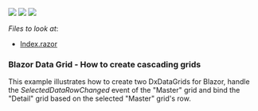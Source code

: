 <!-- default badges list -->
![](https://img.shields.io/endpoint?url=https://codecentral.devexpress.com/api/v1/VersionRange/198060653/20.2.6%2B)
[![](https://img.shields.io/badge/Open_in_DevExpress_Support_Center-FF7200?style=flat-square&logo=DevExpress&logoColor=white)](https://supportcenter.devexpress.com/ticket/details/T802170)
[![](https://img.shields.io/badge/📖_How_to_use_DevExpress_Examples-e9f6fc?style=flat-square)](https://docs.devexpress.com/GeneralInformation/403183)
<!-- default badges end -->
<!-- default file list -->
*Files to look at*:

* [Index.razor](./CS/CascadingDataGrids/Pages/Index.razor)
<!-- default file list end -->

### Blazor Data Grid - How to create cascading grids

This example illustrates how to create two DxDataGrids for Blazor, handle the *SelectedDataRowChanged* event of the "Master" grid and bind the "Detail" grid based on the selected "Master" grid's row.
